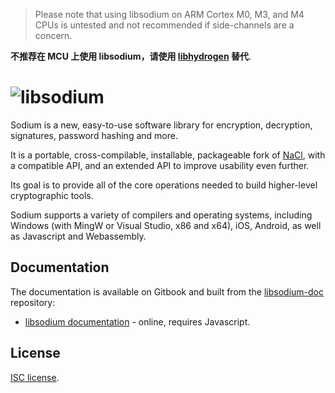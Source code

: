 > Please note that using libsodium on ARM Cortex M0, M3, and M4 CPUs is untested and not recommended if side-channels are a concern.

**不推荐在 MCU 上使用 libsodium，请使用 [libhydrogen](https://github.com/wuhanstudio/libhydrogen) 替代**.


![libsodium](https://raw.github.com/jedisct1/libsodium/master/logo.png)
============

Sodium is a new, easy-to-use software library for encryption,
decryption, signatures, password hashing and more.

It is a portable, cross-compilable, installable, packageable
fork of [NaCl](http://nacl.cr.yp.to/), with a compatible API, and an
extended API to improve usability even further.

Its goal is to provide all of the core operations needed to build
higher-level cryptographic tools.

Sodium supports a variety of compilers and operating systems,
including Windows (with MingW or Visual Studio, x86 and x64), iOS, Android,
as well as Javascript and Webassembly.

## Documentation

The documentation is available on Gitbook and built from the
[libsodium-doc](https://github.com/jedisct1/libsodium-doc) repository:

* [libsodium documentation](https://doc.libsodium.org) - online, requires Javascript.

## License

[ISC license](https://en.wikipedia.org/wiki/ISC_license).
